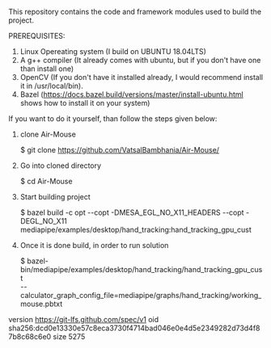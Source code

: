 This repository contains the code and framework modules used to build the project.

PREREQUISITES:
1) Linux Opereating system (I build on UBUNTU 18.04LTS)
2) A g++ compiler (It already comes with ubuntu, but if you don't have one than install one)
3) OpenCV (If you don't have it installed already, I would recommend install it in /usr/local/bin).
4) Bazel (https://docs.bazel.build/versions/master/install-ubuntu.html shows how to install it on your system)

If you want to do it yourself, than follow the steps given below:
1) clone Air-Mouse

   $ git clone https://github.com/VatsalBambhania/Air-Mouse/
2) Go into cloned directory

   $ cd Air-Mouse
3) Start building project

   $ bazel build -c opt --copt -DMESA_EGL_NO_X11_HEADERS --copt -DEGL_NO_X11 \
   mediapipe/examples/desktop/hand_tracking:hand_tracking_gpu_cust
4) Once it is done build, in order to run solution 

   $ bazel-bin/mediapipe/examples/desktop/hand_tracking/hand_tracking_gpu_cust \
   --calculator_graph_config_file=mediapipe/graphs/hand_tracking/working_mouse.pbtxt



version https://git-lfs.github.com/spec/v1
oid sha256:dcd0e13330e57c8eca3730f4714bad046e0e4d5e2349282d73d4f87b8c68c6e0
size 5275
